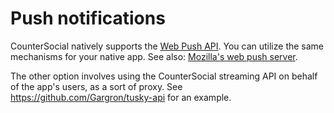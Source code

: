 Push notifications
==================

CounterSocial natively supports the [Web Push API](https://developer.mozilla.org/en-US/docs/Web/API/Push_API). You can utilize the same mechanisms for your native app. See also: [Mozilla's web push server](https://github.com/mozilla-services/autopush).

The other option involves using the CounterSocial streaming API on behalf of the app's users, as a sort of proxy. See <https://github.com/Gargron/tusky-api> for an example.
